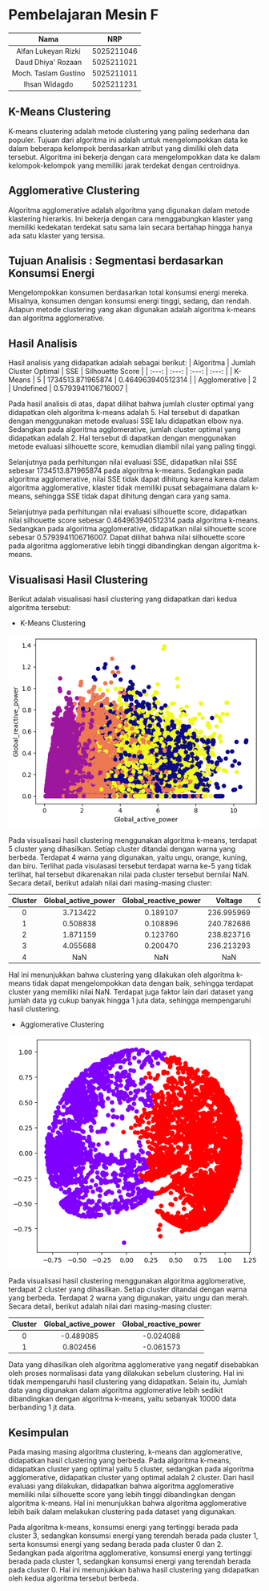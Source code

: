 # Pembelajaran Mesin F

|         Nama         |    NRP     |
| :------------------: | :--------: |
| Alfan Lukeyan Rizki  | 5025211046 |
|  Daud Dhiya' Rozaan  | 5025211021 |
| Moch. Taslam Gustino | 5025211011 |
|    Ihsan Widagdo     | 5025211231 |

## K-Means Clustering

K-means clustering adalah metode clustering yang paling sederhana dan populer. Tujuan dari algoritma ini adalah untuk mengelompokkan data ke dalam beberapa kelompok berdasarkan atribut yang dimiliki oleh data tersebut. Algoritma ini bekerja dengan cara mengelompokkan data ke dalam kelompok-kelompok yang memiliki jarak terdekat dengan centroidnya.

## Agglomerative Clustering

Algoritma agglomerative adalah algoritma yang digunakan dalam metode klastering hierarkis. Ini bekerja dengan cara menggabungkan klaster yang memiliki kedekatan terdekat satu sama lain secara bertahap hingga hanya ada satu klaster yang tersisa.

## Tujuan Analisis : Segmentasi berdasarkan Konsumsi Energi

Mengelompokkan konsumen berdasarkan total konsumsi energi mereka. Misalnya, konsumen dengan konsumsi energi tinggi, sedang, dan rendah. Adapun metode clustering yang akan digunakan adalah algoritma k-means dan algoritma agglomerative.

## Hasil Analisis

Hasil analisis yang didapatkan adalah sebagai berikut:
| Algoritma | Jumlah Cluster Optimal | SSE | Silhouette Score |
| :---: | :---: | :---: | :---: |
| K-Means | 5 | 1734513.871965874 | 0.464963940512314 |
| Agglomerative | 2 | Undefined | 0.5793941106716007 |

Pada hasil analisis di atas, dapat dilihat bahwa jumlah cluster optimal yang didapatkan oleh algoritma k-means adalah 5. Hal tersebut di dapatkan dengan menggunakan metode evaluasi SSE lalu didapatkan elbow nya. Sedangkan pada algoritma agglomerative, jumlah cluster optimal yang didapatkan adalah 2. Hal tersebut di dapatkan dengan menggunakan metode evaluasi silhouette score, kemudian diambil nilai yang paling tinggi.

Selanjutnya pada perhitungan nilai evaluasi SSE, didapatkan nilai SSE sebesar 1734513.871965874 pada algoritma k-means. Sedangkan pada algoritma agglomerative, nilai SSE tidak dapat dihitung karena karena dalam algoritma agglomerative, klaster tidak memiliki pusat sebagaimana dalam k-means, sehingga SSE tidak dapat dihitung dengan cara yang sama.

Selanjutnya pada perhitungan nilai evaluasi silhouette score, didapatkan nilai silhouette score sebesar 0.464963940512314 pada algoritma k-means. Sedangkan pada algoritma agglomerative, didapatkan nilai silhouette score sebesar 0.5793941106716007. Dapat dilihat bahwa nilai silhouette score pada algoritma agglomerative lebih tinggi dibandingkan dengan algoritma k-means.

## Visualisasi Hasil Clustering

Berikut adalah visualisasi hasil clustering yang didapatkan dari kedua algoritma tersebut:

- K-Means Clustering

![K-Means Clustering](img/k-means-output.png)

Pada visualisasi hasil clustering menggunakan algoritma k-means, terdapat 5 cluster yang dihasilkan. Setiap cluster ditandai dengan warna yang berbeda. Terdapat 4 warna yang digunakan, yaitu ungu, orange, kuning, dan biru. Terlihat pada visulasasi tersebut terdapat warna ke-5 yang tidak terlihat, hal tersebut dikarenakan nilai pada cluster tersebut bernilai NaN. Secara detail, berikut adalah nilai dari masing-masing cluster:

| Cluster | Global_active_power | Global_reactive_power |  Voltage   | Global_intensity | Sub_metering_1 | Sub_metering_2 | Sub_metering_3 |
| :-----: | :-----------------: | :-------------------: | :--------: | :--------------: | :------------: | :------------: | :------------: |
|    0    |      3.713422       |       0.189107        | 236.995969 |    15.829659     |    0.754372    |   34.943141    |   10.617939    |
|    1    |      0.508838       |       0.108896        | 240.782686 |     2.222871     |    0.044008    |    0.388365    |    0.231059    |
|    2    |      1.871159       |       0.123760        | 238.823716 |     7.842945     |    0.182817    |    0.473899    |   17.394534    |
|    3    |      4.055688       |       0.200470        | 236.213293 |    17.252143     |   36.730570    |    2.922936    |   10.981324    |
|    4    |         NaN         |          NaN          |    NaN     |       NaN        |      NaN       |      NaN       |      NaN       |

Hal ini menunjukkan bahwa clustering yang dilakukan oleh algoritma k-means tidak dapat mengelompokkan data dengan baik, sehingga terdapat cluster yang memiliki nilai NaN. Terdapat juga faktor lain dari dataset yang jumlah data yg cukup banyak hingga 1 juta data, sehingga mempengaruhi hasil clustering.

- Agglomerative Clustering

![Agglomerative Clustering](img/agglomerative-output.png)

Pada visualisasi hasil clustering menggunakan algoritma agglomerative, terdapat 2 cluster yang dihasilkan. Setiap cluster ditandai dengan warna yang berbeda. Terdapat 2 warna yang digunakan, yaitu ungu dan merah. Secara detail, berikut adalah nilai dari masing-masing cluster:

| Cluster | Global_active_power | Global_reactive_power |
| :-----: | :-----------------: | :-------------------: |
|    0    |      -0.489085      |       -0.024088       |
|    1    |      0.802456       |       -0.061573       |

Data yang dihasilkan oleh algoritma agglomerative yang negatif disebabkan oleh proses normalisasi data yang dilakukan sebelum clustering. Hal ini tidak mempengaruhi hasil clustering yang didapatkan. Selain itu, Jumlah data yang digunakan dalam algoritma agglomerative lebih sedikit dibandingkan dengan algoritma k-means, yaitu sebanyak 10000 data berbanding 1 jt data.

## Kesimpulan

Pada masing masing algoritma clustering, k-means dan agglomerative, didapatkan hasil clustering yang berbeda. Pada algoritma k-means, didapatkan cluster yang optimal yaitu 5 cluster, sedangkan pada algoritma agglomerative, didapatkan cluster yang optimal adalah 2 cluster. Dari hasil evaluasi yang dilakukan, didapatkan bahwa algoritma agglomerative memiliki nilai silhouette score yang lebih tinggi dibandingkan dengan algoritma k-means. Hal ini menunjukkan bahwa algoritma agglomerative lebih baik dalam melakukan clustering pada dataset yang digunakan.

Pada algoritma k-means, konsumsi energi yang tertinggi berada pada cluster 3, sedangkan konsumsi energi yang terendah berada pada cluster 1, serta konsumsi energi yang sedang berada pada cluster 0 dan 2. Sedangkan pada algoritma agglomerative, konsumsi energi yang tertinggi berada pada cluster 1, sedangkan konsumsi energi yang terendah berada pada cluster 0. Hal ini menunjukkan bahwa hasil clustering yang didapatkan oleh kedua algoritma tersebut berbeda.
